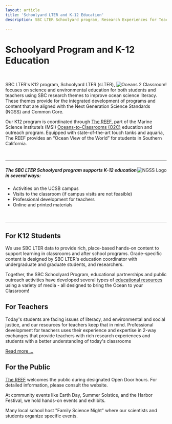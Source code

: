 ```yaml
---
layout: article
title: 'Schoolyard LTER and K-12 Education'
description: SBC LTER Schoolyard program, Research Experiences for Teachers (RET) and the UCSB REEF.

---
```


<h1>Schoolyard Program and K-12 Education</h1>
	
<!-- how to col: individual articles can vary the col widths; for full-width total should = 12. 
	col-md scales up (med to large desktops), and automatically stacks on phones and tablets (within the row). 

<p>site has two layouts: "articles", and "posts". Most pages are articles (like this one); posts are for news. </p>
-->
	

<br>

<div class="row">
	<div class="col-md-4">
	<img class="img-thumbnail img-responsive img-center" src="/assets/img/education/ocean2classroom.png" alt="Oceans 2 Classroom!" style="float:right" >
	</div>
	<div class="col-md-8">
		<p>SBC LTER's K12 program, Schoolyard LTER (sLTER), focuses on science and environmental education for both students and teachers using SBC research themes to improve ocean science literacy. These themes provide for the integrated development of programs and content that are aligned with the Next Generation Science Standards (NGSS) and Common Core. </p>
			<p>Our K12 program is coordinated through <a href="https://msi.ucsb.edu/facilities-services/reef">The REEF</a>, part of the Marine Science Institute’s (MSI) <a href="https://msi.ucsb.edu/education/oceans-to-classrooms/about">Oceans-to-Classrooms (O2C)</a> education and outreach program. Equipped with state-of-the-art touch tanks and aquaria, The REEF provides an “Ocean View of the World” for students in Southern California.</p>
	</div>
			
</div>
<br>
<hr/>


<div class="row">				
<div class="col-md-4">
	<img class="img-thumbnail img-responsive img-center" src="/assets/img/education/ngss_logo.png" style="float:right"  alt="NGSS Logo" >
	</div>
	<div class="col-md-8">
		<h5>The SBC LTER Schoolyard program supports K-12 education in several ways: </h5>
	<ul>
					<li>Activities on the UCSB campus</li>
					<li>Visits to the classroom (if campus visits are not feasible)</li>
					<li>Professional development for teachers</li>
					<li>Online and printed materials</li>
				</ul>
	</div>
</div>

<br>
<hr/>
	
<div class="row">
	<div class="col-md-4">
		 	<h2>For K12 Students</h2>
			<p>We use SBC LTER data to provide rich, place-based hands-on content to support learning in classrooms and after school programs. Grade-specific content is designed by SBC LTER's education coordinator with undergraduate and graduate students, and researchers.</p>
			<p>Together, the SBC Schoolyard Program, educational partnerships and public outreach activities have developed several types of <a href="{{site.baseurl}}/education/resources">educational resources</a> using a variety of media - all designed to bring the Ocean to your Classroom!</p>

</div>

<div class="col-md-4">
		 	<h2>For Teachers</h2> 
			<p>Today's students are facing issues of literacy, and environmental and social justice, and our resources for teachers keep that in mind. Professional development for teachers uses their experience and expertise in 2-way exchanges that provide teachers with rich research experiences and students with a better understanding of today's classrooms</p>
			<p><a href="{{site.baseurl}}/education/schoolyard/teacher_pd">Read more ...</a></p>
		</div>
	 	<div class="col-md-4">
			<h2>For the Public</h2> 
			<p><a href="https://msi.ucsb.edu/facilities-services/reef">The REEF</a> welcomes the public during designated Open Door hours. For detailed information, please consult the website. </p>
			<p>At community events like Earth Day, Summer Solstice, and the Harbor Festival, we hold hands-on events and exhibits.</p>
			<p>Many local school host "Family Science Night" where our scientists and students organize specific events.</p> 
		</div>
	</div> 


